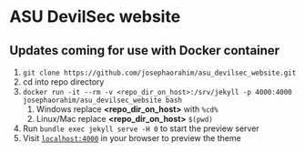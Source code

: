 # ASU DevilSec website

## Updates coming for use with Docker container


1. `git clone https://github.com/josephaorahim/asu_devilsec_website.git`
2. cd into repo directory
2. `docker run -it --rm -v <repo_dir_on_host>:/srv/jekyll -p 4000:4000 josephaorahim/asu_devilsec_website bash`
    1. Windows replace **<repo_dir_on_host>** with `%cd%`
    2. Linux/Mac replace **<repo_dir_on_host>** `$(pwd)`
3. Run `bundle exec jekyll serve -H 0` to start the preview server 
4. Visit [`localhost:4000`](http://localhost:4000) in your browser to preview the theme





